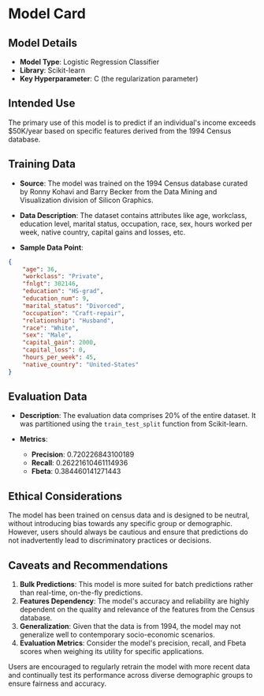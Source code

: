 # Model Card

## Model Details

- **Model Type**: Logistic Regression Classifier
- **Library**: Scikit-learn
- **Key Hyperparameter**: C (the regularization parameter)

## Intended Use

The primary use of this model is to predict if an individual's income exceeds $50K/year based on specific features derived from the 1994 Census database.

## Training Data

- **Source**: The model was trained on the 1994 Census database curated by Ronny Kohavi and Barry Becker from the Data Mining and Visualization division of Silicon Graphics.
  
- **Data Description**: The dataset contains attributes like age, workclass, education level, marital status, occupation, race, sex, hours worked per week, native country, capital gains and losses, etc.

- **Sample Data Point**:
```json
{
    "age": 36,
    "workclass": "Private",
    "fnlgt": 302146,
    "education": "HS-grad",
    "education_num": 9,
    "marital_status": "Divorced",
    "occupation": "Craft-repair",
    "relationship": "Husband",
    "race": "White",
    "sex": "Male",
    "capital_gain": 2000,
    "capital_loss": 0,
    "hours_per_week": 45,
    "native_country": "United-States"
}
```

## Evaluation Data

- **Description**: The evaluation data comprises 20% of the entire dataset. It was partitioned using the `train_test_split` function from Scikit-learn.

- **Metrics**:
  - **Precision**: 0.720226843100189
  - **Recall**: 0.26221610461114936
  - **Fbeta**: 0.384460141271443

## Ethical Considerations

The model has been trained on census data and is designed to be neutral, without introducing bias towards any specific group or demographic. However, users should always be cautious and ensure that predictions do not inadvertently lead to discriminatory practices or decisions.

## Caveats and Recommendations

1. **Bulk Predictions**: This model is more suited for batch predictions rather than real-time, on-the-fly predictions.
2. **Features Dependency**: The model's accuracy and reliability are highly dependent on the quality and relevance of the features from the Census database.
3. **Generalization**: Given that the data is from 1994, the model may not generalize well to contemporary socio-economic scenarios.
4. **Evaluation Metrics**: Consider the model's precision, recall, and Fbeta scores when weighing its utility for specific applications.

Users are encouraged to regularly retrain the model with more recent data and continually test its performance across diverse demographic groups to ensure fairness and accuracy.